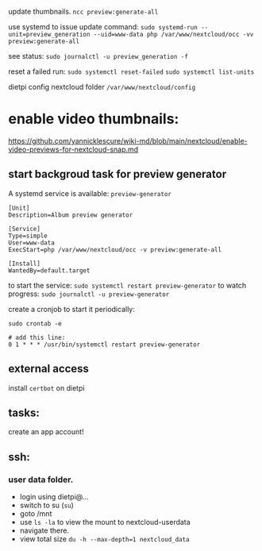 update thumbnails. `ncc preview:generate-all`

use systemd to issue update command:
`sudo systemd-run --unit=preview_generation --uid=www-data php /var/www/nextcloud/occ -vv preview:generate-all`

see status:
`sudo journalctl -u preview_generation -f`

reset a failed run:
`sudo systemctl reset-failed`
`sudo systemctl list-units`

dietpi config nextcloud folder
`/var/www/nextcloud/config`


# enable video thumbnails:

https://github.com/yannicklescure/wiki-md/blob/main/nextcloud/enable-video-previews-for-nextcloud-snap.md

## start backgroud task for preview generator

A systemd service is available: `preview-generator`

```
[Unit]
Description=Album preview generator

[Service]
Type=simple
User=www-data
ExecStart=php /var/www/nextcloud/occ -v preview:generate-all

[Install]
WantedBy=default.target
```

to start the service: `sudo systemctl restart preview-generator`
to watch progress: `sudo journalctl -u preview-generator`

create a cronjob to start it periodically:

```
sudo crontab -e

# add this line:
0 1 * * * /usr/bin/systemctl restart preview-generator
```

## external access

install `certbot` on dietpi


## tasks:

create an app account!

## ssh:

### user data folder.
- login using dietpi@...
- switch to su (`su`)
- goto /mnt
- use `ls -la` to view the mount to nextcloud-userdata
- navigate there.
- view total size `du -h --max-depth=1 nextcloud_data`
